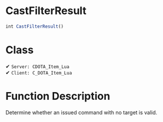 # CastFilterResult
```js	
int CastFilterResult()
```
# Class
✔ `Server: CDOTA_Item_Lua`  
✔ `Client: C_DOTA_Item_Lua`  

# Function Description
Determine whether an issued command with no target is valid.
